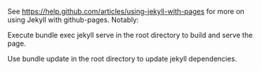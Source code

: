 See
  https://help.github.com/articles/using-jekyll-with-pages
for more on using Jekyll with github-pages.  Notably:

Execute
  bundle exec jekyll serve
in the root directory to build and serve the page.

Use
  bundle update
in the root directory to update jekyll dependencies.

